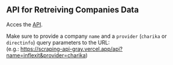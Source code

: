 ## API for Retreiving Companies Data

Acces the [API](https://scraping-api-gray.vercel.app/api).<br>

Make sure to provide a company `name` and a `provider` (`charika` or `directinfo`) query parameters to the URL:<br>
(e.g.: https://scraping-api-gray.vercel.app/api?name=inflexit&provider=charika)
